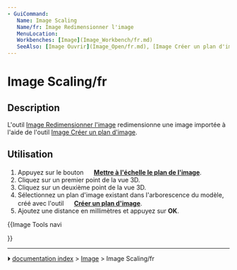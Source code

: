 ```yaml
---
- GuiCommand:
   Name: Image Scaling
   Name/fr: Image Redimensionner l'image
   MenuLocation: 
   Workbenches: [Image](Image_Workbench/fr.md)
   SeeAlso: [Image Ouvrir](Image_Open/fr.md), [Image Créer un plan d'image](Image_CreateImagePlane/fr.md)
---
```


# Image Scaling/fr

## Description

L\'outil [Image Redimensionner l\'image](Image_Scaling/fr.md) redimensionne une image importée à l\'aide de l\'outil [Image Créer un plan d\'image](Image_CreateImagePlane/fr.md).

## Utilisation

1.  Appuyez sur le bouton **<img src="images/Image_Scaling.svg" width=16px> [Mettre à l'échelle le plan de l'image](Image_Scaling/fr.md)**.
2.  Cliquez sur un premier point de la vue 3D.
3.  Cliquez sur un deuxième point de la vue 3D.
4.  Sélectionnez un plan d\'image existant dans l\'arborescence du modèle, créé avec l\'outil **<img src="images/Image_CreateImagePlane.svg" width=16px> [Créer un plan d'image](Image_CreateImagePlane/fr.md)**.
5.  Ajoutez une distance en millimètres et appuyez sur **OK**.





{{Image Tools navi

}}



---
⏵ [documentation index](../README.md) > [Image](Image_Workbench.md) > Image Scaling/fr
